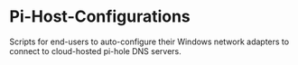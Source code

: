 # Pi-Host-Configurations
Scripts for end-users to auto-configure their Windows network adapters to connect to cloud-hosted pi-hole DNS servers.

